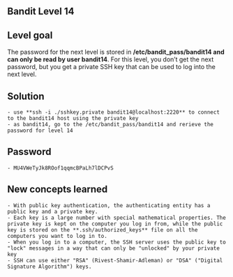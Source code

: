 ## Bandit Level 14

## Level goal
The password for the next level is stored in **/etc/bandit_pass/bandit14 and can only be read by user bandit14**. For this level, you don’t get the next password, but you get a private SSH key that can be used to log into the next level.

## Solution
    - use **ssh -i ./sshkey.private bandit14@localhost:2220** to connect to the bandit14 host using the private key 
    - as bandit14, go to the /etc/bandit_pass/bandit14 and rerieve the password for level 14

## Password
    - MU4VWeTyJk8ROof1qqmcBPaLh7lDCPvS

## New concepts learned
    - With public key authentication, the authenticating entity has a public key and a private key. 
    - Each key is a large number with special mathematical properties. The private key is kept on the computer you log in from, while the public key is stored on the **.ssh/authorized_keys** file on all the computers you want to log in to.
    - When you log in to a computer, the SSH server uses the public key to "lock" messages in a way that can only be "unlocked" by your private key
    - SSH can use either "RSA" (Rivest-Shamir-Adleman) or "DSA" ("Digital Signature Algorithm") keys.
